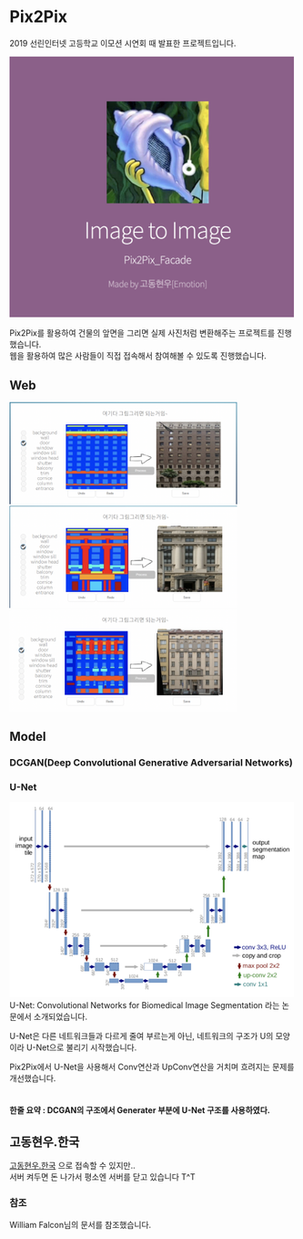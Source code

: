 # Pix2Pix

2019 선린인터넷 고등학교 이모션 시연회 때 발표한 프로젝트입니다.

<img src=https://github.com/hwk06023/Pix2Pix/blob/master/images/main.png width=500 heigth=500>

Pix2Pix를 활용하여 건물의 앞면을 그리면 실제 사진처럼 변환해주는 프로젝트를 진행했습니다. <br/>
웹을 활용하여 많은 사람들이 직접 접속해서 참여해볼 수 있도록 진행했습니다.

## Web

<img src=https://github.com/hwk06023/Pix2Pix/blob/master/images/ex_1.png width=400 heigth=100>

<img src=https://github.com/hwk06023/Pix2Pix/blob/master/images/ex_2.png width=400 heigth=100>

<img src=https://github.com/hwk06023/Pix2Pix/blob/master/images/ex_3.png width=400 heigth=100>



## Model

### DCGAN(Deep Convolutional Generative Adversarial Networks)

### U-Net
<img src=https://github.com/hwk06023/Pix2Pix/blob/master/images/u-net.png width=500 heigth=500>
U-Net: Convolutional Networks for Biomedical Image Segmentation 라는 논문에서 소개되었습니다. <br/>

U-Net은 다른 네트워크들과 다르게 줄여 부르는게 아닌, 네트워크의 구조가 U의 모양이라 U-Net으로 불리기 시작했습니다. <br/>

Pix2Pix에서 U-Net을 사용해서 Conv연산과 UpConv연산을 거치며 흐려지는 문제를 개선했습니다. <br/> <br/>




#### 한줄 요약 : DCGAN의 구조에서 Generater 부분에 U-Net 구조를 사용하였다.



## 고동현우.한국

[고동현우.한국](고동현우.한국) 으로 접속할 수 있지만.. <br/>
서버 켜두면 돈 나가서 평소엔 서버를 닫고 있습니다 T^T

### 참조
William Falcon님의 문서를 참조했습니다.
